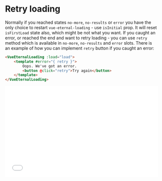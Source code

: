 # Retry loading

Normally if you reached states `no-more`, `no-results` or `error` you have the only choice to restart `vue-eternal-loading` - use `isInitial` prop. It will reset `isFirstLoad` state also, which might be not what you want. If you caught an error, or reached the end and want to retry loading - you can use `retry` method which is available in `no-more`, `no-results` and `error` slots. There is an example of how you can implement `retry` button if you caught an error:

```html
<VueEternalLoading :load="load">
    <template #error="{ retry }">
        Oops. We've got an error.
        <button @click="retry">Try again</button>
    </template>
</VueEternalLoading>
```

<iframe width="100%" height="300" src="//jsfiddle.net/gavrashenko/xhtg6L92/8/embedded/result/dark/" allowfullscreen="allowfullscreen" allowpaymentrequest frameborder="0"></iframe>
